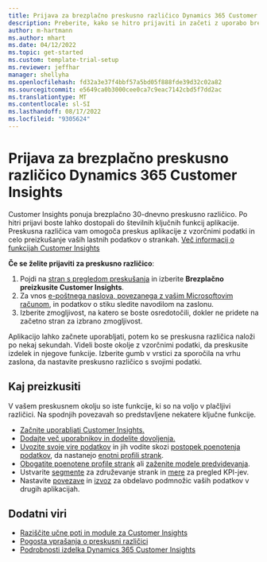 ```yaml
---
title: Prijava za brezplačno preskusno različico Dynamics 365 Customer Insights
description: Preberite, kako se hitro prijaviti in začeti z uporabo brezplačne poskusne različice storitve Customer Insights. Raziščite aplikacijo in odkrijte dodatne učne vire.
author: m-hartmann
ms.author: mhart
ms.date: 04/12/2022
ms.topic: get-started
ms.custom: template-trial-setup
ms.reviewer: jeffhar
manager: shellyha
ms.openlocfilehash: fd32a3e37f4bbf57a5bd05f888fde39d32c02a82
ms.sourcegitcommit: e5649ca0b3000cee0ca7c9eac7142cbd5f7dd2ac
ms.translationtype: MT
ms.contentlocale: sl-SI
ms.lasthandoff: 08/17/2022
ms.locfileid: "9305624"
---
```

# <a name="sign-up-for-a-free-dynamics-365-customer-insights-trial"></a>Prijava za brezplačno preskusno različico Dynamics 365 Customer Insights

Customer Insights ponuja brezplačno 30-dnevno preskusno različico. Po hitri prijavi boste lahko dostopali do številnih ključnih funkcij aplikacije. Preskusna različica vam omogoča preskus aplikacije z vzorčnimi podatki in celo preizkušanje vaših lastnih podatkov o strankah. [Več informacij o funkcijah Customer Insights](overview.md)

**Če se želite prijaviti za preskusno različico**:

1. Pojdi na [stran s pregledom preskušanja](https://dynamics.microsoft.com/ai/customer-insights/) in izberite **Brezplačno preizkusite Customer Insights**.
1. Za vnos [e-poštnega naslova, povezanega z vašim Microsoftovim računom](https://support.microsoft.com/windows/what-is-a-microsoft-account-4a7c48e9-ff5a-e9c6-5a5c-1a57d66c3bfa), in podatkov o stiku sledite navodilom na zaslonu.
1. Izberite zmogljivost, na katero se boste osredotočili, dokler ne pridete na začetno stran za izbrano zmogljivost.

Aplikacijo lahko začnete uporabljati, potem ko se preskusna različica naloži po nekaj sekundah. Videli boste okolje z vzorčnimi podatki, da preskusite izdelek in njegove funkcije. Izberite gumb v vrstici za sporočila na vrhu zaslona, da nastavite preskusno različico s svojimi podatki.

## <a name="what-to-try"></a>Kaj preizkusiti

V vašem preskusnem okolju so iste funkcije, ki so na voljo v plačljivi različici. Na spodnjih povezavah so predstavljene nekatere ključne funkcije.

- [Začnite uporabljati Customer Insights.](get-started.md)
- [Dodajte več uporabnikov in dodelite dovoljenja.](permissions.md)
- [Uvozite svoje vire podatkov](data-sources.md) in jih vodite skozi [postopek poenotenja podatkov](data-unification.md), da nastanejo [enotni profili strank](customer-profiles.md).
- [Obogatite poenotene profile strank](enrichment-hub.md) ali [zaženite modele predvidevanja](predictions-overview.md).
- Ustvarite [segmente](segments.md) za združevanje strank in [mere](measures.md) za pregled KPI-jev.
- Nastavite [povezave](connections.md) in [izvoz](export-destinations.md) za obdelavo podmnožic vaših podatkov v drugih aplikacijah.

## <a name="additional-resources"></a>Dodatni viri

- [Raziščite učne poti in module za Customer Insights](/learn/browse/?products=dynamics-cust-insights)
- [Pogosta vprašanja o preskusni različici](trial-faq.md)
- [Podrobnosti izdelka Dynamics 365 Customer Insights](https://dynamics.microsoft.com/ai/customer-insights/)
